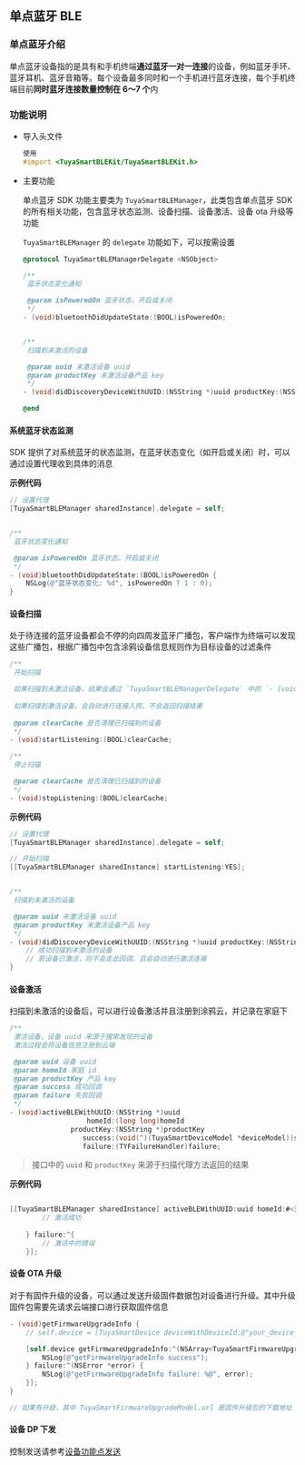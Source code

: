 ## 单点蓝牙 BLE



### 单点蓝牙介绍

单点蓝牙设备指的是具有和手机终端**通过蓝牙一对一连接**的设备，例如蓝牙手环、蓝牙耳机、蓝牙音箱等。每个设备最多同时和一个手机进行蓝牙连接，每个手机终端目前**同时蓝牙连接数量控制在 6～7 个**内

### 功能说明

- 导入头文件

  ```objective-c
  使用
  #import <TuyaSmartBLEKit/TuyaSmartBLEKit.h>
  ```

- 主要功能

  单点蓝牙 SDK 功能主要类为 `TuyaSmartBLEManager`，此类包含单点蓝牙 SDK 的所有相关功能，包含蓝牙状态监测、设备扫描、设备激活、设备 ota 升级等功能

  `TuyaSmartBLEManager` 的 `delegate` 功能如下，可以按需设置



  ```objective-c
  @protocol TuyaSmartBLEManagerDelegate <NSObject>
  
  /**
   蓝牙状态变化通知
  
   @param isPoweredOn 蓝牙状态，开启或关闭
   */
  - (void)bluetoothDidUpdateState:(BOOL)isPoweredOn;
  
  
  /**
   扫描到未激活的设备
  
   @param uuid 未激活设备 uuid
   @param productKey 未激活设备产品 key
   */
  - (void)didDiscoveryDeviceWithUUID:(NSString *)uuid productKey:(NSString *)productKey;
  
  @end
  ```


#### 系统蓝牙状态监测

SDK 提供了对系统蓝牙的状态监测，在蓝牙状态变化（如开启或关闭）时，可以通过设置代理收到具体的消息

**示例代码**

```objective-c
// 设置代理
[TuyaSmartBLEManager sharedInstance].delegate = self;


/**
 蓝牙状态变化通知

 @param isPoweredOn 蓝牙状态，开启或关闭
 */
- (void)bluetoothDidUpdateState:(BOOL)isPoweredOn {
    NSLog(@"蓝牙状态变化: %d", isPoweredOn ? 1 : 0);
}
```



#### 设备扫描

处于待连接的蓝牙设备都会不停的向四周发蓝牙广播包，客户端作为终端可以发现这些广播包，根据广播包中包含涂鸦设备信息规则作为目标设备的过滤条件

```objective-c
/**
 开始扫描

 如果扫描到未激活设备，结果会通过 `TuyaSmartBLEManagerDelegate` 中的 `- (void)didDiscoveryDeviceWithUUID:(NSString *)uuid productKey:(NSString *)productKey` 返回;
 
 如果扫描到激活设备，会自动进行连接入网，不会返回扫描结果
 
 @param clearCache 是否清理已扫描到的设备
 */
- (void)startListening:(BOOL)clearCache;

/**
 停止扫描

 @param clearCache 是否清理已扫描到的设备
 */
- (void)stopListening:(BOOL)clearCache;
```



**示例代码**

```objective-c
// 设置代理
[TuyaSmartBLEManager sharedInstance].delegate = self;

// 开始扫描
[[TuyaSmartBLEManager sharedInstance] startListening:YES];


/**
 扫描到未激活的设备

 @param uuid 未激活设备 uuid
 @param productKey 未激活设备产品 key
 */
- (void)didDiscoveryDeviceWithUUID:(NSString *)uuid productKey:(NSString *)productKey {
    // 成功扫描到未激活的设备
    // 若设备已激活，则不会走此回调，且会自动进行激活连接
}
```



#### 设备激活

扫描到未激活的设备后，可以进行设备激活并且注册到涂鸦云，并记录在家庭下

```objective-c
/**
 激活设备，设备 uuid 来源于搜索发现的设备
 激活过程会将设备信息注册到云端

 @param uuid 设备 uuid
 @param homeId 家庭 id
 @param productKey 产品 key
 @param success 成功回调
 @param failure 失败回调
 */
- (void)activeBLEWithUUID:(NSString *)uuid
                   homeId:(long long)homeId
               productKey:(NSString *)productKey
                  success:(void(^)(TuyaSmartDeviceModel *deviceModel))success
                  failure:(TYFailureHandler)failure;
```

>接口中的 `uuid` 和 `productKey` 来源于扫描代理方法返回的结果



**示例代码**

```objective-c

[[TuyaSmartBLEManager sharedInstance] activeBLEWithUUID:uuid homeId:#<当前家庭的 home id> productKey:productKey success:^(TuyaSmartDeviceModel *deviceModel) {
        // 激活成功
        
    } failure:^{
        // 激活中的错误
    }];
```



#### 设备 OTA 升级

对于有固件升级的设备，可以通过发送升级固件数据包对设备进行升级。其中升级固件包需要先请求云端接口进行获取固件信息

```objective-c
- (void)getFirmwareUpgradeInfo {
    // self.device = [TuyaSmartDevice deviceWithDeviceId:@"your_device_id"];

    [self.device getFirmwareUpgradeInfo:^(NSArray<TuyaSmartFirmwareUpgradeModel *> *upgradeModelList) {
        NSLog(@"getFirmwareUpgradeInfo success");
    } failure:^(NSError *error) {
        NSLog(@"getFirmwareUpgradeInfo failure: %@", error);
    }];
}

// 如果有升级，其中 TuyaSmartFirmwareUpgradeModel.url 是固件升级包的下载地址
```



#### 设备 DP 下发

控制发送请参考[设备功能点发送](https://tuyainc.github.io/tuyasmart_home_ios_sdk_doc/zh-hans/resource/Device.html#%E8%AE%BE%E5%A4%87%E5%8A%9F%E8%83%BD%E7%82%B9)